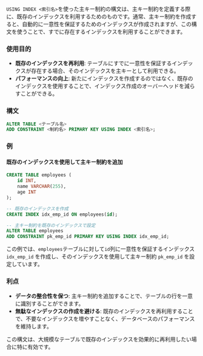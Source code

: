 `USING INDEX <索引名>`を使った主キー制約の構文は、主キー制約を定義する際に、既存のインデックスを利用するためのものです。通常、主キー制約を作成すると、自動的に一意性を保証するためのインデックスが作成されますが、この構文を使うことで、すでに存在するインデックスを利用することができます。

### 使用目的
- **既存のインデックスを再利用**: テーブルにすでに一意性を保証するインデックスが存在する場合、そのインデックスを主キーとして利用できる。
- **パフォーマンスの向上**: 新たにインデックスを作成するのではなく、既存のインデックスを使用することで、インデックス作成のオーバーヘッドを減らすことができる。

### 構文
```sql
ALTER TABLE <テーブル名>
ADD CONSTRAINT <制約名> PRIMARY KEY USING INDEX <索引名>;
```

### 例

#### 既存のインデックスを使用して主キー制約を追加
```sql
CREATE TABLE employees (
    id INT,
    name VARCHAR(255),
    age INT
);

-- 既存のインデックスを作成
CREATE INDEX idx_emp_id ON employees(id);

-- 主キー制約を既存のインデックスで設定
ALTER TABLE employees
ADD CONSTRAINT pk_emp_id PRIMARY KEY USING INDEX idx_emp_id;
```

この例では、`employees`テーブルに対して`id`列に一意性を保証するインデックス `idx_emp_id` を作成し、そのインデックスを使用して主キー制約 `pk_emp_id` を設定しています。

### 利点
- **データの整合性を保つ**: 主キー制約を追加することで、テーブルの行を一意に識別することができます。
- **無駄なインデックスの作成を避ける**: 既存のインデックスを再利用することで、不要なインデックスを増やすことなく、データベースのパフォーマンスを維持します。

この構文は、大規模なテーブルで既存のインデックスを効果的に再利用したい場合に特に有効です。
